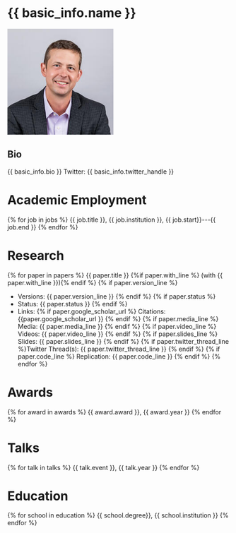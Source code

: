 # {{ basic_info.name }}

![me](images/me.jpeg)

## Bio

{{ basic_info.bio }}
Twitter: {{ basic_info.twitter_handle }}

# Academic Employment

{% for job in jobs %}
   {{ job.title }}, {{ job.institution }}, {{ job.start}}---{{ job.end }} 
{% endfor %} 

# Research

{% for paper in papers %}
{{ paper.title }} {%if paper.with_line %} (with {{ paper.with_line }}){% endif %}
{% if paper.version_line %}
   * Versions: {{ paper.version_line }}
{% endif %}
{% if paper.status %}
* Status: {{ paper.status }}
{% endif %}
* Links: {% if paper.google_scholar_url %} Citations: {{paper.google_scholar_url }} {% endif %} {% if paper.media_line %} Media: {{ paper.media_line }} {% endif %} {% if paper.video_line %} Videos: {{ paper.video_line }} {% endif %} {% if paper.slides_line %} Slides: {{ paper.slides_line }} {% endif %} {% if paper.twitter_thread_line %}Twitter Thread(s): {{ paper.twitter_thread_line }} {% endif %} {% if paper.code_line %} Replication: {{ paper.code_line }} {% endif %}
{% endfor %}


# Awards
{% for award in awards %}
   {{ award.award }},    {{ award.year }}
{% endfor %}

# Talks
{% for talk in talks %}
   {{ talk.event }},    {{ talk.year }}
{% endfor %}

# Education

{% for school in education %}
{{ school.degree}}, {{ school.institution }} 
{% endfor %}
